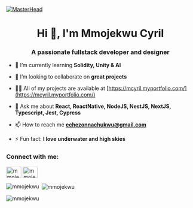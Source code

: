 
[![MasterHead](https://user-images.githubusercontent.com/56127021/176011588-8e8f93ee-dd29-4eb3-88b1-ad0c332b6084.jpeg)](https://mcyril.myportfolio.com/)

<h1 align="center">Hi 👋, I'm Mmojekwu Cyril</h1>
<h3 align="center">A passionate fullstack developer and designer</h3>

- 🌱 I’m currently learning **Solidity, Unity & AI**

- 👯 I’m looking to collaborate on **great projects**

- 👨‍💻 All of my projects are available at [https://mcyril.myportfolio.com/](https://mcyril.myportfolio.com/)

- 💬 Ask me about **React, ReactNative, NodeJS, NestJS, NextJS, Typescript, Jest, Cypress**

- 📫 How to reach me **echezonnachukwu@gmail.com**

- ⚡ Fun fact: **I love underwater and high skies**

<h3 align="left">Connect with me:</h3>
<p align="left">
<a href="https://linkedin.com/in/mmojekwu" target="blank"><img align="center" src="https://raw.githubusercontent.com/rahuldkjain/github-profile-readme-generator/master/src/images/icons/Social/linked-in-alt.svg" alt="mmojekwu" height="30" width="40" /></a>
<a href="https://www.behance.net/mmojekwu" target="blank"><img align="center" src="https://raw.githubusercontent.com/rahuldkjain/github-profile-readme-generator/master/src/images/icons/Social/behance.svg" alt="mmojekwu" height="30" width="40" /></a>
</p>

<p><img align="left" src="https://github-readme-stats.vercel.app/api/top-langs?username=mmojekwu&show_icons=true&locale=en&layout=compact" alt="mmojekwu" /></p>

<p>&nbsp;<img align="center" src="https://github-readme-stats.vercel.app/api?username=mmojekwu&show_icons=true&locale=en" alt="mmojekwu" /></p>

<p><img align="center" src="https://github-readme-streak-stats.herokuapp.com/?user=mmojekwu&" alt="mmojekwu" /></p>
